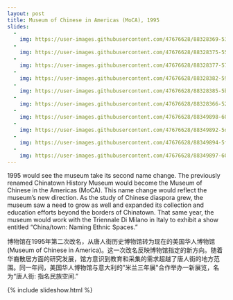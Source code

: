 ```yaml
---
layout: post
title: Museum of Chinese in Americas (MoCA), 1995
slides:
  -
    img: https://user-images.githubusercontent.com/47676628/88328369-53e8ac80-ccf6-11ea-8e68-e1e140abffd9.jpg
  -
    img: https://user-images.githubusercontent.com/47676628/88328375-55b27000-ccf6-11ea-8cb9-b71a514d7f8a.jpg
  -
    img: https://user-images.githubusercontent.com/47676628/88328377-577c3380-ccf6-11ea-8bfb-7b86695f68fd.jpg
  -
    img: https://user-images.githubusercontent.com/47676628/88328382-5945f700-ccf6-11ea-8b1a-aa60c5f8b5f2.jpg
  -
    img: https://user-images.githubusercontent.com/47676628/88328385-5b0fba80-ccf6-11ea-8cd9-377b87a63a0f.jpg
  -
    img: https://user-images.githubusercontent.com/47676628/88328366-521ee900-ccf6-11ea-98fa-2073b7784b0c.jpg
  -
    img: https://user-images.githubusercontent.com/47676628/88349898-60cdc600-cd1f-11ea-892e-aa95379ec703.jpg
  -
    img: https://user-images.githubusercontent.com/47676628/88349892-5dd2d580-cd1f-11ea-9845-5d7d232fbd91.jpg
  -
    img: https://user-images.githubusercontent.com/47676628/88349894-5f9c9900-cd1f-11ea-933a-a0cafcc3a9d0.jpg
  -
    img: https://user-images.githubusercontent.com/47676628/88349897-60352f80-cd1f-11ea-8f7e-66a184c09895.jpg
---
```


1995 would see the museum take its second name change.  The previously renamed Chinatown History Museum would become the Museum of Chinese in the Americas (MoCA).  This name change would reflect the museum’s new direction.  As the study of Chinese diaspora grew, the museum saw a need to grow as well and expanded its collection and education efforts beyond the borders of Chinatown. That same year, the museum would work with the Triennale Di Milano in Italy to exhibit a show entitled “China/town: Naming Ethnic Spaces.”  

博物馆在1995年第二次改名，从唐人街历史博物馆转为现在的美国华人博物馆(Museum of Chinese in America)。这一次改名反映博物馆指定的新方向。随着华裔散居方面的研究发展，馆方意识到教育和采集的需求超越了唐人街的地方范围。同一年间，美国华人博物馆与意大利的”米兰三年展"合作举办一新展览，名为“唐人街: 指名民族空间.”

{% include slideshow.html %}


